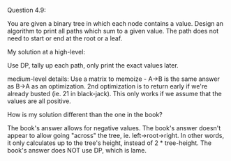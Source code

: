 Question 4.9:

You are given a binary tree in which each node contains a value.
Design an algorithm to print all paths which sum to a given value.
The path does not need to start or end at the root or a leaf.

My solution at a high-level:

Use DP, tally up each path, only print the exact values later.

medium-level details:
Use a matrix to memoize - A->B is the same answer as B->A as an optimization.
2nd optimization is to return early if we're already busted (ie. 21 in black-jack).
This only works if we assume that the values are all positive.

How is my solution different than the one in the book?

The book's answer allows for negative values.
The book's answer doesn't appear to allow going "across" the tree, ie. left->root->right.
In other words, it only calculates up to the tree's height, instead of 2 * tree-height.
The book's answer does NOT use DP, which is lame.

